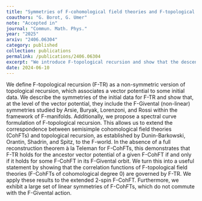 ```yaml
---
title: "Symmetries of F-cohomological field theories and F-topological recursion"
coauthors: "G. Borot, G. Umer"
note: "Accepted in"
journal: "Commun. Math. Phys."
year: "2025"
arxiv: "2406.06304"
category: published
collection: publications
permalink: /publications/2406.06304
excerpt: "We introduce F-topological recursion and show that the descendant theory of F-CohFTs in the Givental orbit are compute by F-topological recursion."
date: 2024-06-10
---
```


We define F-topological recursion (F-TR) as a non-symmetric version of topological recursion, which associates a vector potential to some initial data. We describe the symmetries of the initial data for F-TR and show that, at the level of the vector potential, they include the F-Givental (non-linear) symmetries studied by Arsie, Buryak, Lorenzoni, and Rossi within the framework of F-manifolds. Additionally, we propose a spectral curve formulation of F-topological recursion. This allows us to extend the correspondence between semisimple cohomological field theories (CohFTs) and topological recursion, as established by Dunin-Barkowski, Orantin, Shadrin, and Spitz, to the F-world. In the absence of a full reconstruction theorem à la Teleman for F-CohFTs, this demonstrates that F-TR holds for the ancestor vector potential of a given F-CohFT if and only if it holds for some F-CohFT in its F-Givental orbit. We turn this into a useful statement by showing that the correlation functions of F-topological field theories (F-CohFTs of cohomological degree 0) are governed by F-TR. We apply these results to the extended 2-spin F-CohFT. Furthermore, we exhibit a large set of linear symmetries of F-CohFTs, which do not commute with the F-Givental action. 